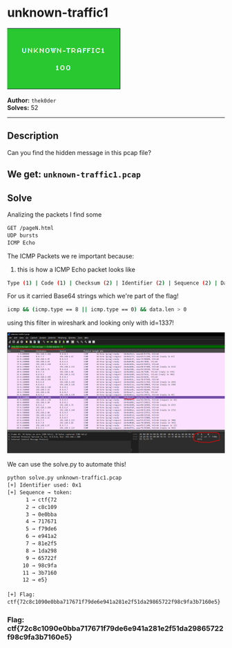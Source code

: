 # unknown-traffic1

![Proof](proof.png)

**Author:** `thek0der`  
**Solves:** 52

---
## Description

Can you find the hidden message in this pcap file?

We get: `unknown-traffic1.pcap`
---


## Solve

Analizing the packets I find some
```bash
GET /pageN.html
UDP bursts
ICMP Echo
```

The ICMP Packets we re important because:
1. this is how a ICMP Echo packet looks like

```bash
Type (1) | Code (1) | Checksum (2) | Identifier (2) | Sequence (2) | Data ...
```

For us it carried Base64 strings which we're part of the flag!

```bash
icmp && (icmp.type == 8 || icmp.type == 0) && data.len > 0
```

using this filter in wireshark and looking only with id=1337!

![packet](packet.png)

We can use the solve.py to automate this!

```bash
python solve.py unknown-traffic1.pcap
[+] Identifier used: 0x1
[+] Sequence → token:
      1 → ctf{72
      2 → c8c109
      3 → 0e0bba
      4 → 717671
      5 → f79de6
      6 → e941a2
      7 → 81e2f5
      8 → 1da298
      9 → 65722f
     10 → 98c9fa
     11 → 3b7160
     12 → e5}

[+] Flag:
ctf{72c8c1090e0bba717671f79de6e941a281e2f51da29865722f98c9fa3b7160e5}
```

### Flag: ctf{72c8c1090e0bba717671f79de6e941a281e2f51da29865722f98c9fa3b7160e5}